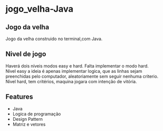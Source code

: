 # jogo_velha-Java

## Jogo da velha

Jogo da velha construido no terminal,com Java.

## Nivel de jogo
Haverá dois níveis modos easy e hard.
Falta implementar o modo hard.
Nível easy a ideia é apenas implementar  logica, que as linhas sejam preenchidas pelo computador, aleatoriamente sem seguir nenhuma criterio.
Nível hard, tem critérios, maquina jogara com intenção de vitória.

## Features
- Java
- Logica de programação
- Design Pattern
- Matriz e vetores

